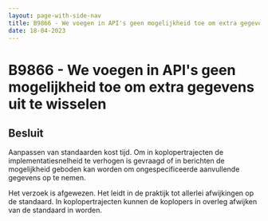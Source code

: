```yaml
---
layout: page-with-side-nav
title: B9866 - We voegen in API's geen mogelijkheid toe om extra gegevens uit te wisselen
date: 18-04-2023
---
```


# B9866 - We voegen in API's geen mogelijkheid toe om extra gegevens uit te wisselen

## Besluit

Aanpassen van standaarden kost tijd. Om in koplopertrajecten de implementatiesnelheid te verhogen is gevraagd of in berichten de mogelijkheid geboden kan worden om ongespecificeerde aanvullende gegevens op te nemen.

Het verzoek is afgewezen. Het leidt in de praktijk tot allerlei afwijkingen op de standaard. In koplopertrajecten kunnen de koplopers in overleg afwijken van de standaard in worden.